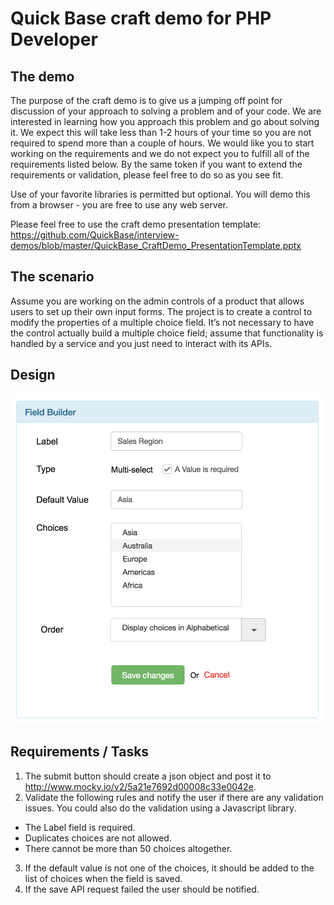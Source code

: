 # Quick Base craft demo for PHP Developer
## The demo
The purpose of the craft demo is to give us a jumping off point for discussion of your approach to solving a problem and of your code.  We are interested in learning how you approach this problem and go about solving it. We expect this will take less than 1-2 hours of your time so you are not required to spend more than a couple of hours. We would like you to start working on the requirements and we do not expect you to fulfill all of the requirements listed below. By the same token if you want to extend the requirements or validation, please feel free to do so as you see fit.

Use of your favorite libraries is permitted but optional.  You will demo this from a browser - you are free to use any web server.  

Please feel free to use the craft demo presentation template: https://github.com/QuickBase/interview-demos/blob/master/QuickBase_CraftDemo_PresentationTemplate.pptx

## The scenario

Assume you are working on the admin controls of a product that allows users to set up their own input forms. The project is to create a control to modify the properties of a multiple choice field. It’s not necessary to have the control actually build a multiple choice field; assume that functionality is handled by a service and you just need to interact with its APIs.

## Design
![](https://github.com/madhu-rajagopalan-qb/qb-interview-artifacts/blob/master/php-developer/php-craft-demo-form.png)

## Requirements / Tasks
1. The submit button should create a json object and post it to  http://www.mocky.io/v2/5a21e7692d00008c33e0042e.
2. Validate the following rules and notify the user if there are any validation issues. You could also do the validation using a Javascript library.
  * The Label field is required.
  * Duplicates choices are not allowed.
  * There cannot be more than 50 choices altogether.
3. If the default value is not one of the choices, it should be added to the list of choices when the field is saved.
4. If the save API request failed the user should be notified.
